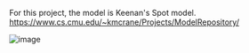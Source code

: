 For this project, the model is Keenan's Spot model.
https://www.cs.cmu.edu/~kmcrane/Projects/ModelRepository/

![image](https://user-images.githubusercontent.com/25050933/193447341-6a007eef-663d-49cd-9c1f-37d68da41573.png)
